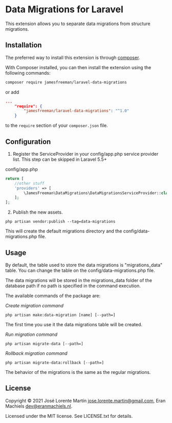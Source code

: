 Data Migrations for Laravel
===========================
This extension allows you to separate data migrations from structure migrations.

## Installation

The preferred way to install this extension is through [composer](http://getcomposer.org/download/).

With Composer installed, you can then install the extension using the following commands:

```bash
composer require jamesfreeman/laravel-data-migrations
```

or add 

```json
...
    "require": {
        "jamesfreeman/laravel-data-migrations": "^1.0"
    }
```

to the ```require``` section of your `composer.json` file.

## Configuration

1. Register the ServiceProvider in your config/app.php service provider list. This step can be skipped in Laravel 5.5+

config/app.php
```php
return [
    //other stuff
    'providers' => [
        \JamesFreeman\DataMigrations\DataMigrationsServiceProvider::class,
    ];
];
```

2. Publish the new assets.
```shell
php artisan vendor:publish --tag=data-migrations
```
This will create the default migrations directory and the config/data-migrations.php file.

## Usage

By default, the table used to store the data migrations is "migrations_data" table. You 
can change the table on the config/data-migrations.php file.

The data migrations will be stored in the migrations_data folder of the database path if no 
path is specified in the command execution.

The available commands of the package are:

*Create migration command*
```shell
php artisan make:data-migration [name] [--path=]
```
The first time you use it the data migrations table will be created.

*Run migration command*
```shell
php artisan migrate-data [--path=]
```

*Rollback migration command*
```shell
php artisan migrate-data:rollback [--path=]
```

The behavior of the migrations is the same as the regular migrations.

## License 
Copyright &copy; 2021 José Lorente Martín <jose.lorente.martin@gmail.com>, Eran Machiels <dev@eranmachiels.nl>.

Licensed under the MIT license. See LICENSE.txt for details.
